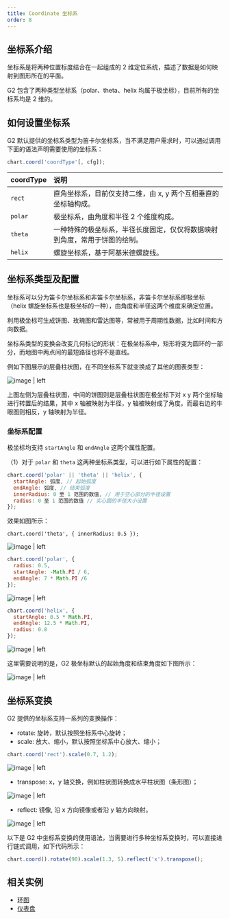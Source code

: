 ```yaml
---
title: Coordinate 坐标系
order: 8
---
```


## 坐标系介绍

坐标系是将两种位置标度结合在一起组成的 2 维定位系统，描述了数据是如何映射到图形所在的平面。

G2 包含了两种类型坐标系（polar、theta、helix 均属于极坐标），目前所有的坐标系均是 2 维的。

## 如何设置坐标系

G2 默认提供的坐标系类型为笛卡尔坐标系，当不满足用户需求时，可以通过调用下面的语法声明需要使用的坐标系：

```js
chart.coord('coordType'[, cfg]);
```

| coordType | 说明 |
| :--- | :--- |
| `rect` | 直角坐标系，目前仅支持二维，由 x, y 两个互相垂直的坐标轴构成。 |
| `polar` | 极坐标系，由角度和半径 2 个维度构成。 |
| `theta` | 一种特殊的极坐标系，半径长度固定，仅仅将数据映射到角度，常用于饼图的绘制。 |
| `helix` | 螺旋坐标系，基于阿基米德螺旋线。 |


## 坐标系类型及配置

坐标系可以分为笛卡尔坐标系和非笛卡尔坐标系，非笛卡尔坐标系即极坐标（helix 螺旋坐标系也是极坐标的一种），由角度和半径这两个维度来确定位置。

利用极坐标可生成饼图、玫瑰图和雷达图等，常被用于周期性数据，比如时间和方向数据。

坐标系类型的变换会改变几何标记的形状：在极坐标系中，矩形将变为圆环的一部分，而地图中两点间的最短路径也将不是直线。

例如下图展示的层叠柱状图，在不同坐标系下就变换成了其他的图表类型：



![image | left](https://zos.alipayobjects.com/skylark/fd9ba64b-b569-4c1d-acb9-d4dad3500258/attach/2378/44af7b435f0d3f88/image.png "")


上图左侧为层叠柱状图，中间的饼图则是层叠柱状图在极坐标下对 x y 两个坐标轴进行转置后的结果，其中 x 轴被映射为半径，y 轴被映射成了角度。而最右边的牛眼图则相反，y 轴映射为半径。

### 坐标系配置

极坐标均支持 `startAngle` 和 `endAngle` 这两个属性配置。

（1）对于 `polar` 和 `theta` 这两种坐标系类型，可以进行如下属性的配置：

```js
chart.coord('polar' || 'theta' || 'helix', {
  startAngle: 弧度, // 起始弧度
  endAngle: 弧度, // 结束弧度
  innerRadius: 0 至 1 范围的数值, // 用于空心部分的半径设置
  radius: 0 至 1 范围的数值 // 实心圆的半径大小设置
});
```

效果如图所示：

`chart.coord('theta', { innerRadius: 0.5 });`



![image | left](https://gw.alipayobjects.com/zos/rmsportal/xQxbzqQTjELOvrKSFEkh.png "")


```javascript
chart.coord('polar', {
  radius: 0.5,
  startAngle: -Math.PI / 6,
  endAngle: 7 * Math.PI /6
});
```



![image | left](https://gw.alipayobjects.com/zos/rmsportal/YbxpoBRuIrNsaMNOCmcG.png "")


```javascript
chart.coord('helix', {
  startAngle: 0.5 * Math.PI,
  endAngle: 12.5 * Math.PI,
  radius: 0.8
});
```



![image | left](https://gw.alipayobjects.com/zos/rmsportal/EWHCatHynDfQTPByyfVp.png "")


这里需要说明的是，G2 极坐标默认的起始角度和结束角度如下图所示：



![image | left](https://zos.alipayobjects.com/skylark/85950a42-9579-44cb-b656-8dd28c9a014a/attach/2378/d648679184c6977c/image.png "")


## 坐标系变换

G2 提供的坐标系支持一系列的变换操作：

* rotate: 旋转，默认按照坐标系中心旋转；
* scale: 放大、缩小，默认按照坐标系中心放大、缩小；

```js
chart.coord('rect').scale(0.7, 1.2);
```



![image | left](https://zos.alipayobjects.com/rmsportal/bAISlaEvIUpqIFVBiXKo.gif "")


* transpose: x，y 轴交换，例如柱状图转换成水平柱状图（条形图）；



![image | left](https://zos.alipayobjects.com/skylark/3b319bf7-f5ae-4165-9753-a1fbd58cc209/attach/2378/62bc082e8beb0f78/image.png "")


* reflect: 镜像, 沿 x 方向镜像或者沿 y 轴方向映射。



![image | left](https://zos.alipayobjects.com/skylark/3e02d865-fcfc-4afd-9ffa-66a1299b31b5/attach/2378/4225fd7483f54155/image.png "")


以下是 G2 中坐标系变换的使用语法，当需要进行多种坐标系变换时，可以直接进行链式调用，如下代码所示：

```js
chart.coord().rotate(90).scale(1.3, 5).reflect('x').transpose();
```

## 相关实例

* [环图](https://antv.alipay.com/zh-cn/g2/3.x/demo/pie/clock.html)
* [仪表盘](https://antv.alipay.com/zh-cn/g2/3.x/demo/gauge/basic.html)

